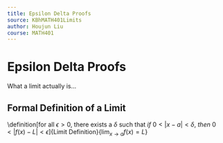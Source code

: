 ```yaml
---
title: Epsilon Delta Proofs
source: KBhMATH401Limits
author: Houjun Liu
course: MATH401
---
```


# Epsilon Delta Proofs

What a limit actually is…

## Formal Definition of a Limit
 \definition[for all $\epsilon > 0$, there exists a $\delta$ such that $if\ 0<|x-a|<\delta,\ then\  0<|f(x)-L|<\epsilon$]{Limit Definition}{$\lim_{x\to a} f(x) = L$}
 
 